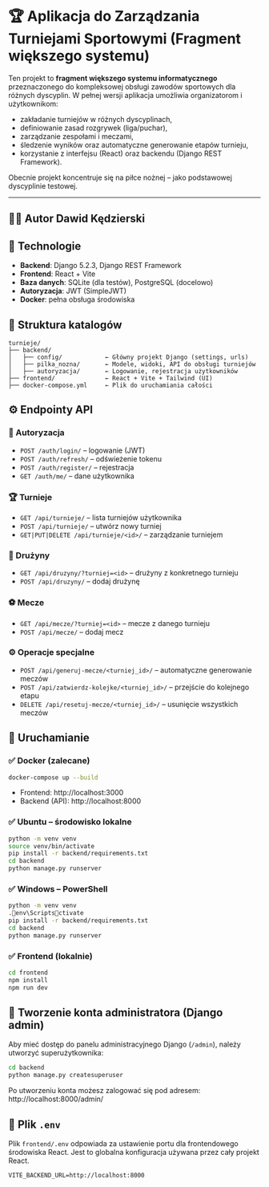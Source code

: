 # 🏆 Aplikacja do Zarządzania Turniejami Sportowymi (Fragment większego systemu)

Ten projekt to **fragment większego systemu informatycznego** przeznaczonego do kompleksowej obsługi zawodów sportowych dla różnych dyscyplin. W pełnej wersji aplikacja umożliwia organizatorom i użytkownikom:

- zakładanie turniejów w różnych dyscyplinach,
- definiowanie zasad rozgrywek (liga/puchar),
- zarządzanie zespołami i meczami,
- śledzenie wyników oraz automatyczne generowanie etapów turnieju,
- korzystanie z interfejsu (React) oraz backendu (Django REST Framework).

Obecnie projekt koncentruje się na piłce nożnej – jako podstawowej dyscyplinie testowej.

---

## 👨‍💻 Autor Dawid Kędzierski


## 🧠 Technologie
- **Backend**: Django 5.2.3, Django REST Framework
- **Frontend**: React + Vite
- **Baza danych**: SQLite (dla testów), PostgreSQL (docelowo)
- **Autoryzacja**: JWT (SimpleJWT)
- **Docker**: pełna obsługa środowiska


## 📁 Struktura katalogów
```
turnieje/
├── backend/
│   ├── config/            ← Główny projekt Django (settings, urls)
│   ├── pilka_nozna/       ← Modele, widoki, API do obsługi turniejów
│   ├── autoryzacja/       ← Logowanie, rejestracja użytkowników
├── frontend/              ← React + Vite + Tailwind (UI)
├── docker-compose.yml     ← Plik do uruchamiania całości
```


## ⚙️ Endpointy API

### 🔐 Autoryzacja
- `POST /auth/login/` – logowanie (JWT)
- `POST /auth/refresh/` – odświeżenie tokenu
- `POST /auth/register/` – rejestracja
- `GET /auth/me/` – dane użytkownika

### 🏆 Turnieje
- `GET /api/turnieje/` – lista turniejów użytkownika
- `POST /api/turnieje/` – utwórz nowy turniej
- `GET|PUT|DELETE /api/turnieje/<id>/` – zarządzanie turniejem

### 🧩 Drużyny
- `GET /api/druzyny/?turniej=<id>` – drużyny z konkretnego turnieju
- `POST /api/druzyny/` – dodaj drużynę

### ⚽ Mecze
- `GET /api/mecze/?turniej=<id>` – mecze z danego turnieju
- `POST /api/mecze/` – dodaj mecz

### ⚙️ Operacje specjalne
- `POST /api/generuj-mecze/<turniej_id>/` – automatyczne generowanie meczów
- `POST /api/zatwierdz-kolejke/<turniej_id>/` – przejście do kolejnego etapu
- `DELETE /api/resetuj-mecze/<turniej_id>/` – usunięcie wszystkich meczów


## 🚀 Uruchamianie

### ✅ Docker (zalecane)
```bash
docker-compose up --build
```

- Frontend: http://localhost:3000
- Backend (API): http://localhost:8000


### ✅ Ubuntu – środowisko lokalne
```bash
python -m venv venv
source venv/bin/activate
pip install -r backend/requirements.txt
cd backend
python manage.py runserver
```


### ✅ Windows – PowerShell
```bash
python -m venv venv
.env\Scriptsctivate
pip install -r backend/requirements.txt
cd backend
python manage.py runserver
```


### ✅ Frontend (lokalnie)
```bash
cd frontend
npm install
npm run dev
```


## 👤 Tworzenie konta administratora (Django admin)

Aby mieć dostęp do panelu administracyjnego Django (`/admin`), należy utworzyć superużytkownika:

```bash
cd backend
python manage.py createsuperuser
```  
Po utworzeniu konta możesz zalogować się pod adresem:  
http://localhost:8000/admin/



## 🧾 Plik `.env`
Plik `frontend/.env` odpowiada za ustawienie portu dla frontendowego środowiska React. Jest to globalna konfiguracja używana przez cały projekt React.  
```
VITE_BACKEND_URL=http://localhost:8000
```
